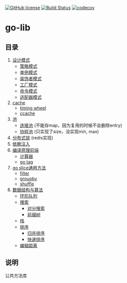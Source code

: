 [![GitHub license](https://img.shields.io/badge/license-MIT-blue.svg)](https://github.com/ljun20160606/go-lib/blob/master/LICENSE)
[![Build Status](https://travis-ci.org/ljun20160606/go-lib.svg?branch=master)](https://travis-ci.org/ljun20160606/go-lib)
[![codecov](https://codecov.io/gh/ljun20160606/go-lib/branch/master/graph/badge.svg)](https://codecov.io/gh/ljun20160606/go-lib)

# go-lib

## 目录

1. [设计模式](gof)
    * [策略模式](gof/strategy)
    * [单例模式](gof/singleton)
    * [装饰者模式](gof/decorator)
    * [工厂模式](gof/factory)
    * [命令模式](gof/command)
    * [适配器模式](gof/adapter)
1. [cache](cache)
    * [timing wheel](cache/timer/timing-wheel.go)
    * [ccache](cache/ccache.go)
1. [池](pool)
    * [连接池](pool/conncet-pool.go) (不能存map，因为复用的时候不会删除entry)
    * [协程池](pool/coroutine-pool.go) (只实现了size，没实现min, max)
1. [分布式锁](lock/redis_mutex.go) (redis实现)
1. [依赖注入](di/di.go)
1. [编译原理前端](parser)
    * [计算器](parser/calculator/)
    * [go tag](parser/tag/)
1. [go slice通用方法](slice/)
    * [filter](slice/filter.go)
    * [groupby](slice/groupby.go)
    * [shuffle](slice/shuffle.go)
1. [数据结构与算法](algorithms/)
    * [环形队列](algorithms/queue)
    * [搜索](algorithms/search)
        * [对分搜索](algorithms/search/binary.go)
        * [前缀树](algorithms/search/trie.go)
    * [栈](algorithms/stack)
    * [排序](algorithms/sort)
        * [归并排序](algorithms/sort/merge_sort.go)
        * [快速排序](algorithms/sort/quick_sort.go)
    * [编辑距离](algorithms/levenshtein/)

## 说明

公共方法库
